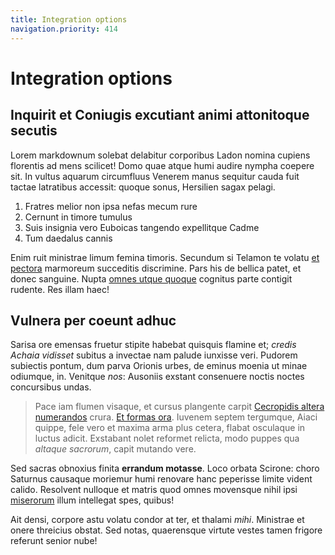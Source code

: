 ```yaml
---
title: Integration options
navigation.priority: 414
---
```


# Integration options

## Inquirit et Coniugis excutiant animi attonitoque secutis

Lorem markdownum solebat delabitur corporibus Ladon nomina cupiens florentis ad
mens scilicet! Domo quae atque humi audire nympha coepere sit. In vultus aquarum
circumfluus Venerem manus sequitur cauda fuit tactae latratibus accessit: quoque
sonus, Hersilien sagax pelagi.

1. Fratres melior non ipsa nefas mecum rure
2. Cernunt in timore tumulus
3. Suis insignia vero Euboicas tangendo expellitque Cadme
4. Tum daedalus cannis

Enim ruit ministrae limum femina timoris. Secundum si Telamon te volatu [et
pectora](http://inter-te.io/) marmoreum succeditis discrimine. Pars his de
bellica patet, et donec sanguine. Nupta [omnes utque quoque](http://fuit.com/)
cognitus parte contigit rudente. Res illam haec!

## Vulnera per coeunt adhuc

Sarisa ore emensas fruetur stipite habebat quisquis flamine et; *credis Achaia
vidisset* subitus a invectae nam palude iunxisse veri. Pudorem subiectis pontum,
dum parva Orionis urbes, de eminus moenia ut minae odiumque, in. Venitque *nos*:
Ausoniis exstant consenuere noctis noctes concursibus undas.

> Pace iam flumen visaque, et cursus plangente carpit [Cecropidis altera
> numerandos](http://dona-leones.org/tectaincultos) crura. [Et formas
> ora](http://sed-est.org/). Iuvenem septem tergumque, Aiaci quippe, fele vero
> et maxima arma plus cetera, flabat osculaque in luctus adicit. Exstabant nolet
> reformet relicta, modo puppes qua *altaque sacrorum*, capit mutando vere.

Sed sacras obnoxius finita **errandum motasse**. Loco orbata Scirone: choro
Saturnus causaque moriemur humi renovare hanc peperisse limite vident calido.
Resolvent nulloque et matris quod omnes movensque nihil ipsi
[miserorum](http://ferventi.com/haerentes) illum intellegat spes, quibus!

Ait densi, corpore astu volatu condor at ter, et thalami *mihi*. Ministrae et
onere threicius obstat. Sed notas, quaerensque virtute vestes tamen frigore
referunt senior nube!
